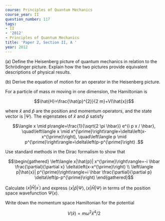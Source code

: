 ```yaml
---
course: Principles of Quantum Mechanics
course_year: II
question_number: 117
tags:
- II
- '2012'
- Principles of Quantum Mechanics
title: 'Paper 2, Section II, A '
year: 2012
---
```




(a) Define the Heisenberg picture of quantum mechanics in relation to the Schrödinger picture. Explain how the two pictures provide equivalent descriptions of physical results.

(b) Derive the equation of motion for an operator in the Heisenberg picture.

For a particle of mass $m$ moving in one dimension, the Hamiltonian is

$$\hat{H}=\frac{\hat{p}^{2}}{2 m}+V(\hat{x})$$

where $\hat{x}$ and $\hat{p}$ are the position and momentum operators, and the state vector is $|\Psi\rangle$. The eigenstates of $\hat{x}$ and $\hat{p}$ satisfy

$$\langle x \mid p\rangle=\frac{1}{\sqrt{2 \pi \hbar}} e^{i p x / \hbar}, \quad\left\langle x \mid x^{\prime}\right\rangle=\delta\left(x-x^{\prime}\right), \quad\left\langle p \mid p^{\prime}\right\rangle=\delta\left(p-p^{\prime}\right) .$$

Use standard methods in the Dirac formalism to show that

$$\begin{gathered}
\left\langle x|\hat{p}| x^{\prime}\right\rangle=-i \hbar \frac{\partial}{\partial x} \delta\left(x-x^{\prime}\right) \\
\left\langle p|\hat{x}| p^{\prime}\right\rangle=i \hbar \frac{\partial}{\partial p} \delta\left(p-p^{\prime}\right)
\end{gathered}$$

Calculate $\left\langle x|\hat{H}| x^{\prime}\right\rangle$ and express $\langle x|\hat{p}| \Psi\rangle,\langle x|\hat{H}| \Psi\rangle$ in terms of the position space wavefunction $\Psi(x)$.

Write down the momentum space Hamiltonian for the potential

$$V(\hat{x})=m \omega^{2} \hat{x}^{4} / 2$$